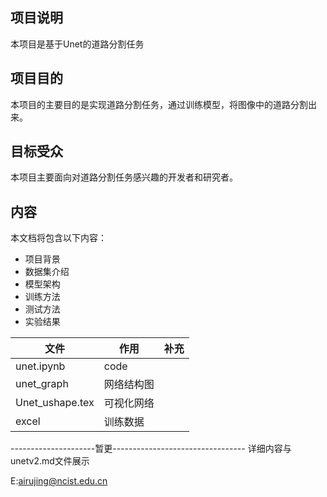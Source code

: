 ## 项目说明

本项目是基于Unet的道路分割任务

## 项目目的

本项目的主要目的是实现道路分割任务，通过训练模型，将图像中的道路分割出来。

## 目标受众

本项目主要面向对道路分割任务感兴趣的开发者和研究者。

## 内容

本文档将包含以下内容：

- 项目背景
- 数据集介绍
- 模型架构
- 训练方法
- 测试方法
- 实验结果

| 文件              | 作用    | 补充  |
| --------------- | ----- | --- |
| unet.ipynb      | code  |     |
| unet_graph      | 网络结构图 |     |
| Unet_ushape.tex | 可视化网络 |     |
| excel           | 训练数据  |     |

---------------------暂更---------------------------------
详细内容与unetv2.md文件展示

E:airujing@ncist.edu.cn
